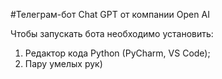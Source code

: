 #Телеграм-бот Chat GPT от компании Open AI

Чтобы запускать бота необходимо установить:

1) Редактор кода Python (PyCharm, VS Code);
2) Пару умелых рук)

